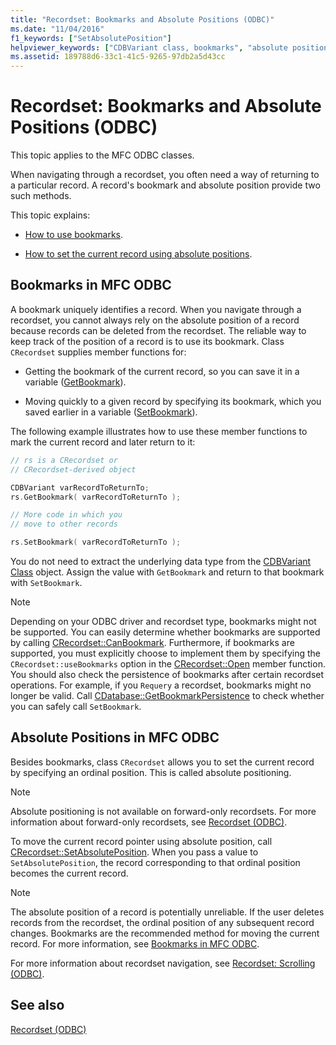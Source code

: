 ```yaml
---
title: "Recordset: Bookmarks and Absolute Positions (ODBC)"
ms.date: "11/04/2016"
f1_keywords: ["SetAbsolutePosition"]
helpviewer_keywords: ["CDBVariant class, bookmarks", "absolute positions, ODBC recordsets", "bookmarks, CDBVariant", "bookmarks, ODBC recordsets", "ODBC recordsets, absolute positions", "ODBC recordsets, bookmarks", "cursors [ODBC], absolute position in recordsets", "recordsets, bookmarks", "bookmarks", "SetAbsolutePosition method", "recordsets, absolute positions", "positioning records", "SetBookmark method", "record positioning", "GetBookmark method", "SetAbsolutePosition method, bookmarks"]
ms.assetid: 189788d6-33c1-41c5-9265-97db2a5d43cc
---
```

# Recordset: Bookmarks and Absolute Positions (ODBC)

This topic applies to the MFC ODBC classes.

When navigating through a recordset, you often need a way of returning to a particular record. A record's bookmark and absolute position provide two such methods.

This topic explains:

- [How to use bookmarks](#_core_bookmarks_in_mfc_odbc).

- [How to set the current record using absolute positions](#_core_absolute_positions_in_mfc_odbc).

## <a name="_core_bookmarks_in_mfc_odbc"></a> Bookmarks in MFC ODBC

A bookmark uniquely identifies a record. When you navigate through a recordset, you cannot always rely on the absolute position of a record because records can be deleted from the recordset. The reliable way to keep track of the position of a record is to use its bookmark. Class `CRecordset` supplies member functions for:

- Getting the bookmark of the current record, so you can save it in a variable ([GetBookmark](../../mfc/reference/crecordset-class.md#getbookmark)).

- Moving quickly to a given record by specifying its bookmark, which you saved earlier in a variable ([SetBookmark](../../mfc/reference/crecordset-class.md#setbookmark)).

The following example illustrates how to use these member functions to mark the current record and later return to it:

```cpp
// rs is a CRecordset or
// CRecordset-derived object

CDBVariant varRecordToReturnTo;
rs.GetBookmark( varRecordToReturnTo );

// More code in which you
// move to other records

rs.SetBookmark( varRecordToReturnTo );
```

You do not need to extract the underlying data type from the [CDBVariant Class](../../mfc/reference/cdbvariant-class.md) object. Assign the value with `GetBookmark` and return to that bookmark with `SetBookmark`.

> [!NOTE]
>  Depending on your ODBC driver and recordset type, bookmarks might not be supported. You can easily determine whether bookmarks are supported by calling [CRecordset::CanBookmark](../../mfc/reference/crecordset-class.md#canbookmark). Furthermore, if bookmarks are supported, you must explicitly choose to implement them by specifying the `CRecordset::useBookmarks` option in the [CRecordset::Open](../../mfc/reference/crecordset-class.md#open) member function. You should also check the persistence of bookmarks after certain recordset operations. For example, if you `Requery` a recordset, bookmarks might no longer be valid. Call [CDatabase::GetBookmarkPersistence](../../mfc/reference/cdatabase-class.md#getbookmarkpersistence) to check whether you can safely call `SetBookmark`.

## <a name="_core_absolute_positions_in_mfc_odbc"></a> Absolute Positions in MFC ODBC

Besides bookmarks, class `CRecordset` allows you to set the current record by specifying an ordinal position. This is called absolute positioning.

> [!NOTE]
>  Absolute positioning is not available on forward-only recordsets. For more information about forward-only recordsets, see [Recordset (ODBC)](../../data/odbc/recordset-odbc.md).

To move the current record pointer using absolute position, call [CRecordset::SetAbsolutePosition](../../mfc/reference/crecordset-class.md#setabsoluteposition). When you pass a value to `SetAbsolutePosition`, the record corresponding to that ordinal position becomes the current record.

> [!NOTE]
>  The absolute position of a record is potentially unreliable. If the user deletes records from the recordset, the ordinal position of any subsequent record changes. Bookmarks are the recommended method for moving the current record. For more information, see [Bookmarks in MFC ODBC](#_core_bookmarks_in_mfc_odbc).

For more information about recordset navigation, see [Recordset: Scrolling (ODBC)](../../data/odbc/recordset-scrolling-odbc.md).

## See also

[Recordset (ODBC)](../../data/odbc/recordset-odbc.md)
